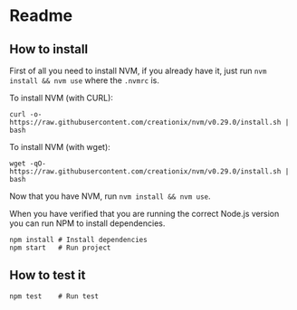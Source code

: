 # Readme

## How to install

First of all you need to install NVM, if you already have it, just run `nvm install && nvm use` where the `.nvmrc` is.

To install NVM (with CURL):

```
curl -o- https://raw.githubusercontent.com/creationix/nvm/v0.29.0/install.sh | bash
```

To install NVM (with wget):

```
wget -qO- https://raw.githubusercontent.com/creationix/nvm/v0.29.0/install.sh | bash
```

Now that you have NVM, run `nvm install && nvm use`.

When you have verified that you are running the correct Node.js version you can run NPM to install dependencies.

```
npm install # Install dependencies
npm start   # Run project
```

## How to test it

```
npm test    # Run test
```
